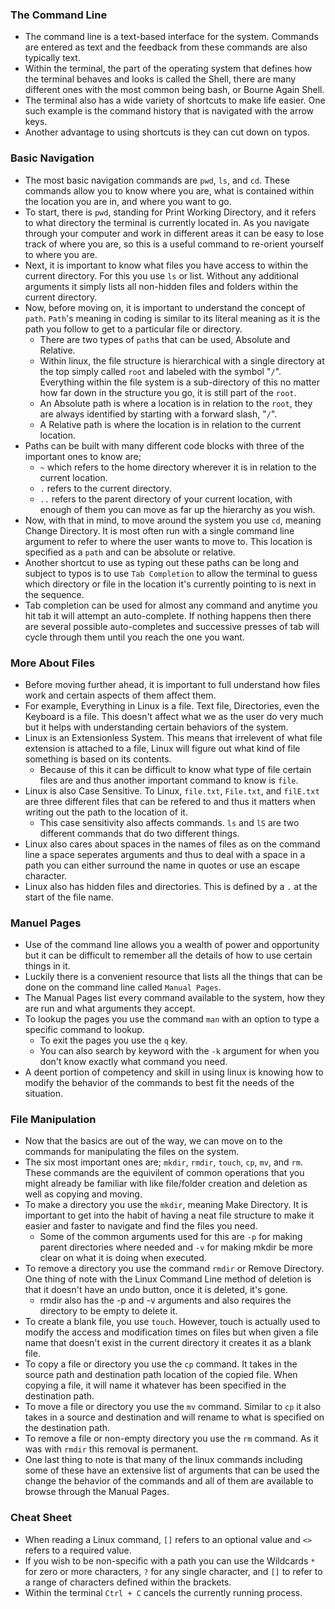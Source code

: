 ### The Command Line


- The command line is a text-based interface for the system. Commands are entered as text and the feedback from these commands are also typically text.
- Within the terminal, the part of the operating system that defines how the terminal behaves and looks is called the Shell, there are many different ones with the most common being bash, or Bourne Again Shell.
- The terminal also has a wide variety of shortcuts to make life easier. One such example is the command history that is navigated with the arrow keys.
- Another advantage to using shortcuts is they can cut down on typos.

### Basic Navigation

- The most basic navigation commands are `pwd`, `ls`, and `cd`. These commands allow you to know where you are, what is contained within the location you are in, and where you want to go.
- To start, there is `pwd`, standing for Print Working Directory, and it refers to what directory the terminal is currently located in. As you navigate through your computer and work in different areas it can be easy to lose track of where you are, so this is a useful command to re-orient yourself to where you are.
- Next, it is important to know what files you have access to within the current directory. For this you use `ls` or list. Without any additional arguments it simply lists all non-hidden files and folders within the current directory.
- Now, before moving on, it is important to understand the concept of `path`. `Path`'s meaning in coding is similar to its literal meaning as it is the path you follow to get to a particular file or directory.
  - There are two types of `path`s that can be used, Absolute and Relative.
  - Within linux, the file structure is hierarchical with a single directory at the top simply called `root` and labeled with the symbol "`/`". Everything within the file system is a sub-directory of this no matter how far down in the structure you go, it is still part of the `root`.
  - An Absolute path is where a location is in relation to the `root`, they are always identified by starting with a forward slash, "`/`".
  - A Relative path is where the location is in relation to the current location.
- Paths can be built with many different code blocks with three of the important ones to know are;
  - `~` which refers to the home directory wherever it is in relation to the current location.
  - `.` refers to the current directory.
  - `..` refers to the parent directory of your current location, with enough of them you can move as far up the hierarchy as you wish.
- Now, with that in mind, to move around the system you use `cd`, meaning Change Directory. It is most often run with a single command line argument to refer to where the user wants to move to. This location is specified as a `path` and can be absolute or relative.
- Another shortcut to use as typing out these paths can be long and subject to typos is to use `Tab Completion` to allow the terminal to guess which directory or file in the location it's currently pointing to is next in the sequence.
- Tab completion can be used for almost any command and anytime you hit tab it will attempt an auto-complete. If nothing happens then there are several possible auto-completes and successive presses of tab will cycle through them until you reach the one you want.

### More About Files

- Before moving further ahead, it is important to full understand how files work and certain aspects of them affect them.
- For example, Everything in Linux is a file. Text file, Directories, even the Keyboard is a file. This doesn't affect what we as the user do very much but it helps with understanding certain behaviors of the system.
- Linux is an Extensionless System. This means that irrelevent of what file extension is attached to a file, Linux will figure out what kind of file something is based on its contents.
  - Because of this it can be difficult to know what type of file certain files are and thus another important command to know is `file`.
- Linux is also Case Sensitive. To Linux, `file.txt`, `File.txt`, and `filE.txt` are three different files that can be refered to and thus it matters when writing out the path to the location of it.
  - This case sensitivity also affects commands. `ls` and `lS` are two different commands that do two different things.
- Linux also cares about spaces in the names of files as on the command line a space seperates arguments and thus to deal with a space in a path you can either surround the name in quotes or use an escape character.
- Linux also has hidden files and directories. This is defined by a `.` at the start of the file name.

### Manuel Pages

- Use of the command line allows you a wealth of power and opportunity but it can be difficult to remember all the details of how to use certain things in it.
- Luckily there is a convenient resource that lists all the things that can be done on the command line called `Manual Pages`.
- The Manual Pages list every command available to the system, how they are run and what arguments they accept.
- To lookup the pages you use the command `man` with an option to type a specific command to lookup.
  - To exit the pages you use the `q` key.
  - You can also search by keyword with the `-k` argument for when you don't know exactly what command you need.
- A deent portion of competency and skill in using linux is knowing how to modify the behavior of the commands to best fit the needs of the situation.

### File Manipulation

- Now that the basics are out of the way, we can move on to the commands for manipulating the files on the system.
- The six most important ones are; `mkdir`, `rmdir`, `touch`, `cp`, `mv`, and `rm`. These commands are the equivilent of common operations that you might already be familiar with like file/folder creation and deletion as well as copying and moving.
- To make a directory you use the `mkdir`, meaning Make Directory. It is important to get into the habit of having a neat file structure to make it easier and faster to navigate and find the files you need.
  - Some of the common arguments used for this are `-p` for making parent directories where needed and `-v` for making mkdir be more clear on what it is doing when executed.
- To remove a directory you use the command `rmdir` or Remove Directory. One thing of note with the Linux Command Line method of deletion is that it doesn't have an undo button, once it is deleted, it's gone.
  - rmdir also has the -p and -v arguments and also requires the directory to be empty to delete it.
- To create a blank file, you use `touch`. However, touch is actually used to modify the access and modification times on files but when given a file name that doesn't exist in the current directory it creates it as a blank file.
- To copy a file or directory you use the `cp` command. It takes in the source path and destination path location of the copied file. When copying a file, it will name it whatever has been specified in the destination path.
- To move a file or directory you use the `mv` command. Similar to `cp` it also takes in a source and destination and will rename to what is specified on the destination path.
- To remove a file or non-empty directory you use the `rm` command. As it was with `rmdir` this removal is permanent.
- One last thing to note is that many of the linux commands including some of these have an extensive list of arguments that can be used the change the behavior of the commands and all of them are available to browse through the Manual Pages.

### Cheat Sheet

- When reading a Linux command, `[]` refers to an optional value and `<>` refers to a required value.
- If you wish to be non-specific with a path you can use the Wildcards `*` for zero or more characters, `?` for any single character, and `[]` to refer to a range of characters defined within the brackets.
- Within the terminal `Ctrl + C` cancels the currently running process.
